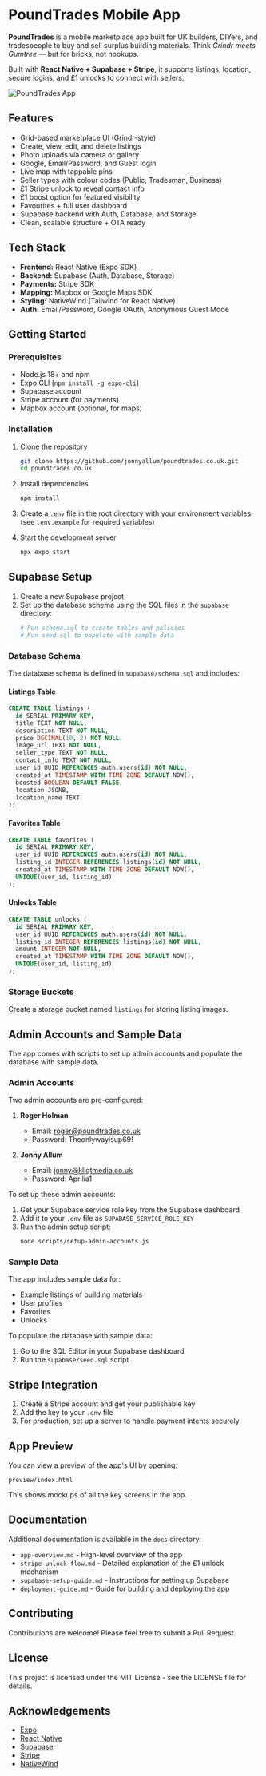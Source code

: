 # PoundTrades Mobile App

**PoundTrades** is a mobile marketplace app built for UK builders, DIYers, and tradespeople to buy and sell surplus building materials. Think *Grindr meets Gumtree* — but for bricks, not hookups.

Built with **React Native + Supabase + Stripe**, it supports listings, location, secure logins, and £1 unlocks to connect with sellers.

![PoundTrades App](./assets/app-preview.png)

## Features

- Grid-based marketplace UI (Grindr-style)
- Create, view, edit, and delete listings
- Photo uploads via camera or gallery
- Google, Email/Password, and Guest login
- Live map with tappable pins
- Seller types with colour codes (Public, Tradesman, Business)
- £1 Stripe unlock to reveal contact info
- £1 boost option for featured visibility
- Favourites + full user dashboard
- Supabase backend with Auth, Database, and Storage
- Clean, scalable structure + OTA ready

## Tech Stack

- **Frontend:** React Native (Expo SDK)
- **Backend:** Supabase (Auth, Database, Storage)
- **Payments:** Stripe SDK
- **Mapping:** Mapbox or Google Maps SDK
- **Styling:** NativeWind (Tailwind for React Native)
- **Auth:** Email/Password, Google OAuth, Anonymous Guest Mode

## Getting Started

### Prerequisites

- Node.js 18+ and npm
- Expo CLI (`npm install -g expo-cli`)
- Supabase account
- Stripe account (for payments)
- Mapbox account (optional, for maps)

### Installation

1. Clone the repository
   ```bash
   git clone https://github.com/jonnyallum/poundtrades.co.uk.git
   cd poundtrades.co.uk
   ```

2. Install dependencies
   ```bash
   npm install
   ```

3. Create a `.env` file in the root directory with your environment variables (see `.env.example` for required variables)

4. Start the development server
   ```bash
   npx expo start
   ```

## Supabase Setup

1. Create a new Supabase project
2. Set up the database schema using the SQL files in the `supabase` directory:
   ```bash
   # Run schema.sql to create tables and policies
   # Run seed.sql to populate with sample data
   ```

### Database Schema

The database schema is defined in `supabase/schema.sql` and includes:

#### Listings Table
```sql
CREATE TABLE listings (
  id SERIAL PRIMARY KEY,
  title TEXT NOT NULL,
  description TEXT NOT NULL,
  price DECIMAL(10, 2) NOT NULL,
  image_url TEXT NOT NULL,
  seller_type TEXT NOT NULL,
  contact_info TEXT NOT NULL,
  user_id UUID REFERENCES auth.users(id) NOT NULL,
  created_at TIMESTAMP WITH TIME ZONE DEFAULT NOW(),
  boosted BOOLEAN DEFAULT FALSE,
  location JSONB,
  location_name TEXT
);
```

#### Favorites Table
```sql
CREATE TABLE favorites (
  id SERIAL PRIMARY KEY,
  user_id UUID REFERENCES auth.users(id) NOT NULL,
  listing_id INTEGER REFERENCES listings(id) NOT NULL,
  created_at TIMESTAMP WITH TIME ZONE DEFAULT NOW(),
  UNIQUE(user_id, listing_id)
);
```

#### Unlocks Table
```sql
CREATE TABLE unlocks (
  id SERIAL PRIMARY KEY,
  user_id UUID REFERENCES auth.users(id) NOT NULL,
  listing_id INTEGER REFERENCES listings(id) NOT NULL,
  amount INTEGER NOT NULL,
  created_at TIMESTAMP WITH TIME ZONE DEFAULT NOW(),
  UNIQUE(user_id, listing_id)
);
```

### Storage Buckets

Create a storage bucket named `listings` for storing listing images.

## Admin Accounts and Sample Data

The app comes with scripts to set up admin accounts and populate the database with sample data.

### Admin Accounts

Two admin accounts are pre-configured:

1. **Roger Holman**
   - Email: roger@poundtrades.co.uk
   - Password: Theonlywayisup69!

2. **Jonny Allum**
   - Email: jonny@kliqtmedia.co.uk
   - Password: Aprilia1

To set up these admin accounts:

1. Get your Supabase service role key from the Supabase dashboard
2. Add it to your `.env` file as `SUPABASE_SERVICE_ROLE_KEY`
3. Run the admin setup script:
   ```bash
   node scripts/setup-admin-accounts.js
   ```

### Sample Data

The app includes sample data for:
- Example listings of building materials
- User profiles
- Favorites
- Unlocks

To populate the database with sample data:

1. Go to the SQL Editor in your Supabase dashboard
2. Run the `supabase/seed.sql` script

## Stripe Integration

1. Create a Stripe account and get your publishable key
2. Add the key to your `.env` file
3. For production, set up a server to handle payment intents securely

## App Preview

You can view a preview of the app's UI by opening:
```
preview/index.html
```

This shows mockups of all the key screens in the app.

## Documentation

Additional documentation is available in the `docs` directory:

- `app-overview.md` - High-level overview of the app
- `stripe-unlock-flow.md` - Detailed explanation of the £1 unlock mechanism
- `supabase-setup-guide.md` - Instructions for setting up Supabase
- `deployment-guide.md` - Guide for building and deploying the app

## Contributing

Contributions are welcome! Please feel free to submit a Pull Request.

## License

This project is licensed under the MIT License - see the LICENSE file for details.

## Acknowledgements

- [Expo](https://expo.dev/)
- [React Native](https://reactnative.dev/)
- [Supabase](https://supabase.io/)
- [Stripe](https://stripe.com/)
- [NativeWind](https://www.nativewind.dev/)